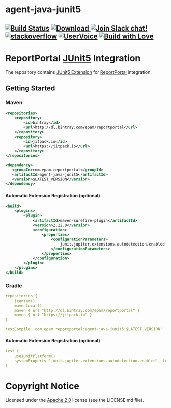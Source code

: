 # agent-java-junit5
[![Build Status](https://travis-ci.org/reportportal/agent-java-junit5.svg?branch=master)](https://travis-ci.org/reportportal/agent-java-junit5)
[ ![Download](https://api.bintray.com/packages/epam/reportportal/agent-java-junit5/images/download.svg) ](https://bintray.com/epam/reportportal/agent-java-junit5/_latestVersion)
[![Join Slack chat!](https://reportportal-slack-auto.herokuapp.com/badge.svg)](https://reportportal-slack-auto.herokuapp.com)
[![stackoverflow](https://img.shields.io/badge/reportportal-stackoverflow-orange.svg?style=flat)](http://stackoverflow.com/questions/tagged/reportportal)
[![UserVoice](https://img.shields.io/badge/uservoice-vote%20ideas-orange.svg?style=flat)](https://rpp.uservoice.com/forums/247117-report-portal)
[![Build with Love](https://img.shields.io/badge/build%20with-❤%EF%B8%8F%E2%80%8D-lightgrey.svg)](http://reportportal.io?style=flat)
---
# ReportPortal [JUnit5](https://junit.org/junit5/) Integration

The repository contains [JUnit5 Extension](https://junit.org/junit5/docs/current/user-guide/#extensions) for [ReportPortal](http://reportportal.io/) integration.

## Getting Started

### Maven

```xml
<repositories>
    <repository>
        <id>bintray</id>
        <url>http://dl.bintray.com/epam/reportportal</url>
    </repository>
    <repository>
        <id>jitpack.io</id>
        <url>https://jitpack.io</url>
    </repository>
</repositories>

<dependency>
   <groupId>com.epam.reportportal</groupId>
   <artifactId>agent-java-junit5</artifactId>
   <version>$LATEST_VERSION</version>
</dependency>
```

#### Automatic Extension Registration (optional)

```xml
<build>
    <plugins>
        <plugin>
            <artifactId>maven-surefire-plugin</artifactId>
            <version>2.22.0</version>
            <configuration>
                <properties>
                    <configurationParameters>
                        junit.jupiter.extensions.autodetection.enabled = true
                    </configurationParameters>
                </properties>
            </configuration>
        </plugin>
    </plugins>
</build>
```

### Gradle

```yml
repositories {
    jcenter()
    mavenLocal()
    maven { url "http://dl.bintray.com/epam/reportportal" }
    maven { url "https://jitpack.io" }
}

testCompile 'com.epam.reportportal:agent-java-junit5:$LATEST_VERSION'
```

#### Automatic Extension Registration (optional)

```yml
test {
    useJUnitPlatform()
    systemProperty 'junit.jupiter.extensions.autodetection.enabled', true
}
```

# Copyright Notice

Licensed under the [Apache 2.0](https://www.apache.org/licenses/LICENSE-2.0) license (see the LICENSE.md file).
